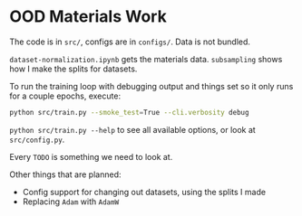 # OOD Materials Work

The code is in `src/`, configs are in `configs/`. Data is not bundled.

`dataset-normalization.ipynb` gets the materials data. `subsampling` shows how I make the splits for datasets.

To run the training loop with debugging output and things set so it only runs for a couple epochs, execute:

```bash
python src/train.py --smoke_test=True --cli.verbosity debug
```

`python src/train.py --help` to see all available options, or look at `src/config.py`.

Every `TODO` is something we need to look at.

Other things that are planned:
 - Config support for changing out datasets, using the splits I made
 - Replacing `Adam` with `AdamW`